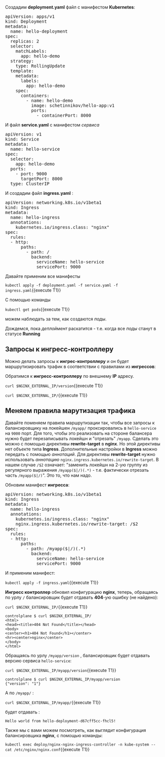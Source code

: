 Создадим **deployment.yaml** файл с манифестом **Kubernetes**: 

<pre class="file" data-filename="./deployment.yaml" data-target="replace">
apiVersion: apps/v1
kind: Deployment
metadata:
  name: hello-deployment
spec:
  replicas: 2
  selector:
    matchLabels:
      app: hello-demo
  strategy:
    type: RollingUpdate
  template:
    metadata:
      labels:
        app: hello-demo
    spec:
      containers:
        - name: hello-demo
          image: schetinnikov/hello-app:v1
          ports:
            - containerPort: 8000
</pre>


И файл **service.yaml** с манифестом *сервиса* 

<pre class="file" data-filename="./service.yaml" data-target="replace">
apiVersion: v1
kind: Service
metadata:
  name: hello-service
spec:
  selector:
    app: hello-demo
  ports:
    - port: 9000
      targetPort: 8000
  type: ClusterIP
</pre>


И создадим файл **ingress.yaml**  :

<pre class="file" data-filename="./ingress.yaml" data-target="replace">
apiVersion: networking.k8s.io/v1beta1
kind: Ingress
metadata:
  name: hello-ingress
  annotations:
    kubernetes.io/ingress.class: "nginx"
spec:
  rules:
  - http:
      paths:
        - path: /
          backend:
            serviceName: hello-service
            servicePort: 9000
</pre>


Давайте применим все манифесты

`kubectl apply -f deployment.yaml -f service.yaml -f ingress.yaml`{{execute T1}}

С помощью команды

`kubectl get pods`{{execute T1}}

можем наблюдать за тем, как создаются *поды*. 

Дождемся, пока *деплоймент* раскатится - т.е. когда все *поды* станут в статусе **Running**


## Запросы к ингресс-контроллеру

Можно делать запросы к **ингрес-контроллеру** и он будет маршрутизировать трафик в соответствии с правилами из **ингрессов**:

Обратимся к **ингресс-контроллеру** по внешнему **IP** адресу. 

`curl $NGINX_EXTERNAL_IP/version`{{execute T1}}

`curl $NGINX_EXTERNAL_IP/`{{execute T1}}

## Меняем правила марутизация трафика

Давайте поменяем правила маршрутизации так, чтобы все запросы к балансировщику на локейшен `/myapp/` проксировались  в `hello-service` на `9000` порт. Для того, чтобы это реализовать на стороне балансера нужно будет перезаписывать локейшн и "отрезать" `/myapp`. Сделать это можно с помощью директивы **rewrite-target** в **nginx**.  Но этой директивы нет объекте типа **Ingress**. Дополнительные настройки в **Ingress** можно передать с помощью *аннотаций*. Для директивы **rewrite-target** нужно использовать *аннотацию* `nginx.ingress.kubernetes.io/rewrite-target`. В нашем случае `/$2` означает: "заменить локейшн на 2-ую группу из регулярного выражения `/myapp($|/)(.*)` - т.е. фактически отрезать часть `/myapp($|/)`". Это то, что нам надо. 

Обновим манифест **ингресса**: 

<pre class="file" data-filename="./ingress.yaml" data-target="replace">
apiVersion: networking.k8s.io/v1beta1
kind: Ingress
metadata:
  name: hello-ingress
  annotations:
    kubernetes.io/ingress.class: "nginx"
    nginx.ingress.kubernetes.io/rewrite-target: /$2
spec:
  rules:
  - http:
      paths:
        - path: /myapp($|/)(.*)
          backend:
            serviceName: hello-service
            servicePort: 9000
</pre>


И применим манифест: 

`kubectl apply -f ingress.yaml`{{execute T1}}

**Ингресс контроллер** обновил конфигурацию **nginx**, теперь, обращаясь по урлу `/` балансировщик будет отдавать **404**-ую ошибку (не найдено): 

`curl $NGINX_EXTERNAL_IP/`{{execute T1}}

```
controlplane $ curl $NGINX_EXTERNAL_IP/
<html>
<head><title>404 Not Found</title></head>
<body>
<center><h1>404 Not Found</h1></center>
<hr><center>nginx</center>
</body>
</html>

```

Обращаясь по урлу `/myapp/version` , балансировщик будет отдавать версию сервиса `hello-service`:

`curl $NGINX_EXTERNAL_IP/myapp/version`{{execute T1}}

```
controlplane $ curl $NGINX_EXTERNAL_IP/myapp/version
{"version": "1"}
```

А по `/myapp/` :

`curl $NGINX_EXTERNAL_IP/myapp/`{{execute T1}}

будет отдавать :

```controlplane $ curl $NGINX_EXTERNAL_IP/myapp/
Hello world from hello-deployment-d67cff5cc-fhcl5!
```

Также мы с вами можем посмотреть, как выглядит конфигурация балансировщика **nginx**, с помощью команды:

`kubectl exec deploy/nginx-nginx-ingress-controller -n kube-system -- cat /etc/nginx/nginx.conf`{{execute T1}}





